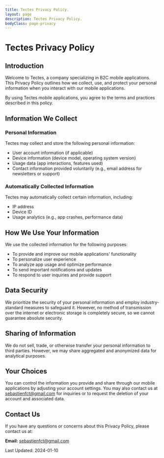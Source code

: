 ```yaml
---
title: Tectes Privacy Policy.
layout: page
description: Tectes Privacy Policy.
bodyClass: page-privacy
---
```


# Tectes Privacy Policy

## Introduction

Welcome to Tectes, a company specializing in B2C mobile applications. This Privacy Policy outlines how we collect, use, and protect your personal information when you interact with our mobile applications.

By using Tectes mobile applications, you agree to the terms and practices described in this policy.

## Information We Collect

### Personal Information

Tectes may collect and store the following personal information:

- User account information (if applicable)
- Device information (device model, operating system version)
- Usage data (app interactions, features used)
- Contact information provided voluntarily (e.g., email address for newsletters or support)

### Automatically Collected Information

Tectes may automatically collect certain information, including:

- IP address
- Device ID
- Usage analytics (e.g., app crashes, performance data)

## How We Use Your Information

We use the collected information for the following purposes:

- To provide and improve our mobile applications' functionality
- To personalize user experience
- To analyze app usage and optimize performance
- To send important notifications and updates
- To respond to user inquiries and provide support

## Data Security

We prioritize the security of your personal information and employ industry-standard measures to safeguard it. However, no method of transmission over the internet or electronic storage is completely secure, so we cannot guarantee absolute security.

## Sharing of Information

We do not sell, trade, or otherwise transfer your personal information to third parties. However, we may share aggregated and anonymized data for analytical purposes.

## Your Choices

You can control the information you provide and share through our mobile applications by adjusting your account settings. You may also contact us at [sebastienfct@gmail.com](mailto:sebastienfct@gmail.com) for inquiries or to request the deletion of your account and associated data.

## Contact Us

If you have any questions or concerns about this Privacy Policy, please contact us at:

**Email:** [sebastienfct@gmail.com](mailto:sebastienfct@gmail.com)

Last Updated: 2024-01-10